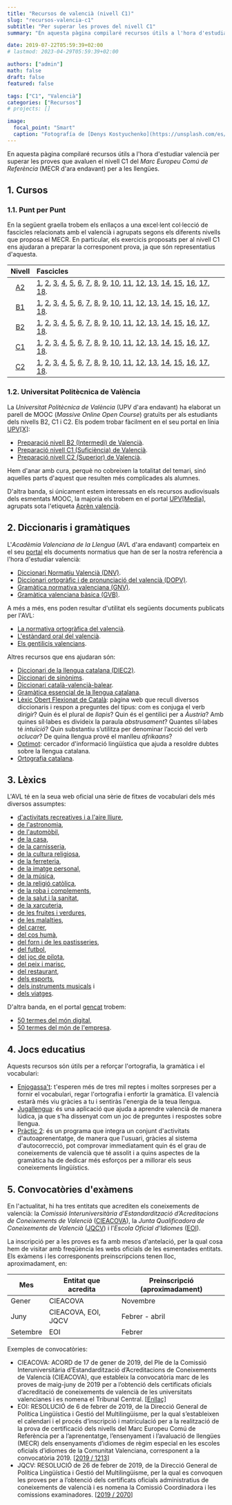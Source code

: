 ```yaml
---
title: "Recursos de valencià (nivell C1)"
slug: "recursos-valencia-c1"
subtitle: "Per superar les proves del nivell C1"
summary: "En aquesta pàgina compilaré recursos útils a l'hora d'estudiar valencià per superar les proves que avaluen el nivell C1 del *Marc Europeu Comú de Referència* (MECR d'ara endavant) per a les llengües."

date: 2019-07-22T05:59:39+02:00
# lastmod: 2023-04-29T05:59:39+02:00

authors: ["admin"]
math: false
draft: false
featured: false

tags: ["C1", "Valencià"]
categories: ["Recursos"]
# projects: []

image:
  focal_point: "Smart"
  caption: "Fotografía de [Denys Kostyuchenko](https://unsplash.com/es/@dennycshots), disponible en [Unsplash](https://unsplash.com/es/fotos/z3ZmQ3OxpgE)."
---
```


En aquesta pàgina compilaré recursos útils a l'hora d'estudiar valencià per superar les proves que avaluen el nivell C1 del *Marc Europeu Comú de Referència* (MECR d'ara endavant) per a les llengües.

## 1. Cursos

### 1.1. Punt per Punt

En la següent graella trobem els enllaços a una excel·lent col·lecció de fascicles relacionats amb el valencià i agrupats segons els diferents nivells que proposa el MECR. En particular, els exercicis proposats per al nivell C1 ens ajudaran a preparar la corresponent prova, ja que són representatius d'aquesta.

| Nivell | Fascicles |
| :----: | :--------- |
| [A2](https://comunidad.diarioinformacion.com/servicios/Promociones/promocion.jsp?pIdPromocion=1798) | [1](http://www.diarioinformacion.com/estaticos/publicidad/promocionpuntperpunt/fasciculo-1.pdf), [2](http://www.diarioinformacion.com/estaticos/publicidad/promocionpuntperpunt/fasciculo-2.pdf), [3](http://www.diarioinformacion.com/estaticos/publicidad/promocionpuntperpunt/fasciculo-3.pdf), [4](http://www.diarioinformacion.com/estaticos/publicidad/promocionpuntperpunt/fasciculo-4.pdf), [5](http://www.diarioinformacion.com/estaticos/publicidad/promocionpuntperpunt/fasciculo-5.pdf), [6](http://www.diarioinformacion.com/estaticos/publicidad/promocionpuntperpunt/fasciculo-6.pdf), [7](http://www.diarioinformacion.com/estaticos/publicidad/promocionpuntperpunt/fasciculo-7.pdf), [8](http://www.diarioinformacion.com/estaticos/publicidad/promocionpuntperpunt/fasciculo-8.pdf), [9](http://www.diarioinformacion.com/estaticos/publicidad/promocionpuntperpunt/fasciculo-9.pdf), [10](http://www.diarioinformacion.com/estaticos/publicidad/promocionpuntperpunt/fasciculo-10.pdf), [11](http://www.diarioinformacion.com/estaticos/publicidad/promocionpuntperpunt/fasciculo-11.pdf), [12](http://www.diarioinformacion.com/estaticos/publicidad/promocionpuntperpunt/fasciculo-12.pdf), [13](http://www.diarioinformacion.com/estaticos/publicidad/promocionpuntperpunt/fasciculo-13.pdf), [14](http://www.diarioinformacion.com/estaticos/publicidad/promocionpuntperpunt/fasciculo-14.pdf), [15](http://www.diarioinformacion.com/estaticos/publicidad/promocionpuntperpunt/fasciculo-15.pdf), [16](http://www.diarioinformacion.com/estaticos/publicidad/promocionpuntperpunt/fasciculo-16.pdf), [17](http://www.diarioinformacion.com/estaticos/publicidad/promocionpuntperpunt/fasciculo-17.pdf), [18](http://www.diarioinformacion.com/estaticos/publicidad/promocionpuntperpunt/fasciculo-18.pdf). |
| [B1](https://comunidad.diarioinformacion.com/servicios/Promociones/promocion.jsp?pIdPromocion=1876) | [1](http://www.diarioinformacion.com/estaticos/publicidad/promocionpuntperpuntb1/fasciculo1.pdf), [2](http://www.diarioinformacion.com/estaticos/publicidad/promocionpuntperpuntb1/fasciculo2.pdf), [3](http://www.diarioinformacion.com/estaticos/publicidad/promocionpuntperpuntb1/fasciculo3.pdf), [4](http://www.diarioinformacion.com/estaticos/publicidad/promocionpuntperpuntb1/fasciculo4.pdf), [5](http://www.diarioinformacion.com/estaticos/publicidad/promocionpuntperpuntb1/fasciculo5.pdf), [6](http://www.diarioinformacion.com/estaticos/publicidad/promocionpuntperpuntb1/fasciculo6.pdf), [7](http://www.diarioinformacion.com/estaticos/publicidad/promocionpuntperpuntb1/fasciculo7.pdf), [8](http://www.diarioinformacion.com/estaticos/publicidad/promocionpuntperpuntb1/fasciculo8.pdf), [9](http://www.diarioinformacion.com/estaticos/publicidad/promocionpuntperpuntb1/fasciculo9.pdf), [10](http://www.diarioinformacion.com/estaticos/publicidad/promocionpuntperpuntb1/fasciculo10.pdf), [11](http://www.diarioinformacion.com/estaticos/publicidad/promocionpuntperpuntb1/fasciculo11.pdf), [12](http://www.diarioinformacion.com/estaticos/publicidad/promocionpuntperpuntb1/fasciculo12.pdf), [13](http://www.diarioinformacion.com/estaticos/publicidad/promocionpuntperpuntb1/fasciculo13.pdf), [14](http://www.diarioinformacion.com/estaticos/publicidad/promocionpuntperpuntb1/fasciculo14.pdf), [15](http://www.diarioinformacion.com/estaticos/publicidad/promocionpuntperpuntb1/fasciculo15.pdf), [16](http://www.diarioinformacion.com/estaticos/publicidad/promocionpuntperpuntb1/fasciculo16.pdf), [17](http://www.diarioinformacion.com/estaticos/publicidad/promocionpuntperpuntb1/fasciculo17.pdf), [18](http://www.diarioinformacion.com/estaticos/publicidad/promocionpuntperpuntb1/fasciculo18.pdf). |
| [B2](http://comunidad.diarioinformacion.com/servicios/Promociones/promocion.jsp?pIdPromocion=1993) | [1](http://www.diarioinformacion.com/estaticos/publicidad/promocionpuntperpuntb2/fasciculo_1.pdf), [2](http://www.diarioinformacion.com/estaticos/publicidad/promocionpuntperpuntb2/fasciculo_2.pdf), [3](http://www.diarioinformacion.com/estaticos/publicidad/promocionpuntperpuntb2/fasciculo_3.pdf), [4](http://www.diarioinformacion.com/estaticos/publicidad/promocionpuntperpuntb2/fasciculo_4.pdf), [5](http://www.diarioinformacion.com/estaticos/publicidad/promocionpuntperpuntb2/fasciculo_5.pdf), [6](http://www.diarioinformacion.com/estaticos/publicidad/promocionpuntperpuntb2/fasciculo_6.pdf), [7](http://www.diarioinformacion.com/estaticos/publicidad/promocionpuntperpuntb2/fasciculo_7.pdf), [8](http://www.diarioinformacion.com/estaticos/publicidad/promocionpuntperpuntb2/fasciculo_8.pdf), [9](http://www.diarioinformacion.com/estaticos/publicidad/promocionpuntperpuntb2/fasciculo_9.pdf), [10](http://www.diarioinformacion.com/estaticos/publicidad/promocionpuntperpuntb2/fasciculo_10.pdf), [11](http://www.diarioinformacion.com/estaticos/publicidad/promocionpuntperpuntb2/fasciculo_11.pdf), [12](http://www.diarioinformacion.com/estaticos/publicidad/promocionpuntperpuntb2/fasciculo_12.pdf), [13](http://www.diarioinformacion.com/estaticos/publicidad/promocionpuntperpuntb2/fasciculo_13.pdf), [14](http://www.diarioinformacion.com/estaticos/publicidad/promocionpuntperpuntb2/fasciculo_14.pdf), [15](http://www.diarioinformacion.com/estaticos/publicidad/promocionpuntperpuntb2/fasciculo_15.pdf), [16](http://www.diarioinformacion.com/estaticos/publicidad/promocionpuntperpuntb2/fasciculo_16.pdf), [17](http://www.diarioinformacion.com/estaticos/publicidad/promocionpuntperpuntb2/fasciculo_17.pdf), [18](http://www.diarioinformacion.com/estaticos/publicidad/promocionpuntperpuntb2/fasciculo_18.pdf). |
| [C1](http://comunidad.diarioinformacion.com/servicios/Promociones/promocion.jsp?pIdPromocion=2058) | [1](http://www.diarioinformacion.com/estaticos/publicidad/promocionpuntperpuntc1/fasciculo_1.pdf), [2](http://www.diarioinformacion.com/estaticos/publicidad/promocionpuntperpuntc1/fasciculo_2.pdf), [3](http://www.diarioinformacion.com/estaticos/publicidad/promocionpuntperpuntc1/fasciculo_3.pdf), [4](http://www.diarioinformacion.com/estaticos/publicidad/promocionpuntperpuntc1/fasciculo_4.pdf), [5](http://www.diarioinformacion.com/estaticos/publicidad/promocionpuntperpuntc1/fasciculo_5.pdf), [6](http://www.diarioinformacion.com/estaticos/publicidad/promocionpuntperpuntc1/fasciculo_6.pdf), [7](http://www.diarioinformacion.com/estaticos/publicidad/promocionpuntperpuntc1/fasciculo_7.pdf), [8](http://www.diarioinformacion.com/estaticos/publicidad/promocionpuntperpuntc1/fasciculo_8.pdf), [9](http://www.diarioinformacion.com/estaticos/publicidad/promocionpuntperpuntc1/fasciculo_9.pdf), [10](http://www.diarioinformacion.com/estaticos/publicidad/promocionpuntperpuntc1/fasciculo_10.pdf), [11](http://www.diarioinformacion.com/estaticos/publicidad/promocionpuntperpuntc1/fasciculo_11.pdf), [12](http://www.diarioinformacion.com/estaticos/publicidad/promocionpuntperpuntc1/fasciculo_12.pdf), [13](http://www.diarioinformacion.com/estaticos/publicidad/promocionpuntperpuntc1/fasciculo_13.pdf), [14](http://www.diarioinformacion.com/estaticos/publicidad/promocionpuntperpuntc1/fasciculo_14.pdf), [15](http://www.diarioinformacion.com/estaticos/publicidad/promocionpuntperpuntc1/fasciculo_15.pdf), [16](http://www.diarioinformacion.com/estaticos/publicidad/promocionpuntperpuntc1/fasciculo_16.pdf), [17](http://www.diarioinformacion.com/estaticos/publicidad/promocionpuntperpuntc1/fasciculo_17.pdf), [18](http://www.diarioinformacion.com/estaticos/publicidad/promocionpuntperpuntc1/fasciculo_18.pdf). |
| [C2](https://comunidad.diarioinformacion.com/servicios/Promociones/promocion.jsp?pIdPromocion=2159) | [1](http://www.diarioinformacion.com/estaticos/publicidad/promocionpuntperpuntc2/fasciculo_1.pdf), [2](http://www.diarioinformacion.com/estaticos/publicidad/promocionpuntperpuntc2/fasciculo_2.pdf), [3](http://www.diarioinformacion.com/estaticos/publicidad/promocionpuntperpuntc2/fasciculo_3.pdf), [4](http://www.diarioinformacion.com/estaticos/publicidad/promocionpuntperpuntc2/fasciculo_4.pdf), [5](http://www.diarioinformacion.com/estaticos/publicidad/promocionpuntperpuntc2/fasciculo_5.pdf), [6](http://www.diarioinformacion.com/estaticos/publicidad/promocionpuntperpuntc2/fasciculo_6.pdf), [7](http://www.diarioinformacion.com/estaticos/publicidad/promocionpuntperpuntc2/fasciculo_7.pdf), [8](http://www.diarioinformacion.com/estaticos/publicidad/promocionpuntperpuntc2/fasciculo_8.pdf), [9](http://www.diarioinformacion.com/estaticos/publicidad/promocionpuntperpuntc2/fasciculo_9.pdf), [10](http://www.diarioinformacion.com/estaticos/publicidad/promocionpuntperpuntc2/fasciculo_10.pdf), [11](http://www.diarioinformacion.com/estaticos/publicidad/promocionpuntperpuntc2/fasciculo_11.pdf), [12](http://www.diarioinformacion.com/estaticos/publicidad/promocionpuntperpuntc2/fasciculo_12.pdf), [13](http://www.diarioinformacion.com/estaticos/publicidad/promocionpuntperpuntc2/fasciculo_13.pdf), [14](http://www.diarioinformacion.com/estaticos/publicidad/promocionpuntperpuntc2/fasciculo_14.pdf), [15](http://www.diarioinformacion.com/estaticos/publicidad/promocionpuntperpuntc2/fasciculo_15.pdf), [16](http://www.diarioinformacion.com/estaticos/publicidad/promocionpuntperpuntc2/fasciculo_16.pdf), [17](https://www.diarioinformacion.com/estaticos/publicidad/promocionpuntperpuntc2/fasciculo_17.pdf), [18](https://www.diarioinformacion.com/estaticos/publicidad/promocionpuntperpuntc2/fasciculo_18.pdf). |

### 1.2. Universitat Politècnica de València

La *Universitat Politècnica de València* (UPV d'ara endavant) ha elaborat un parell de MOOC (*Massive Online Open Course*) gratuïts per als estudiants dels nivells B2, C1 i C2. Els podem trobar fàcilment en el seu portal en línia [UPV[X]](https://www.upvx.es/):

- [Preparació nivell B2 (Intermedi) de Valencià](https://www.upvx.es/courses/course-v1:LinguisticaGeneral+valenciab2+2018-01/about).
- [Preparació nivell C1 (Suficiència) de Valencià](https://www.upvx.es/courses/course-v1:LinguisticaGeneral+valenciac1+2018-01/about).
- [Preparació nivell C2 (Superior) de Valencià](https://www.upvx.es/courses/course-v1:LinguisticaGeneral+valenciac2+2018-01/about).

Hem d'anar amb cura, perquè no cobreixen la totalitat del temari, sinó aquelles parts d'aquest que resulten més complicades als alumnes.

D'altra banda, si únicament estem interessats en els recursos audiovisuals dels esmentats MOOC, la majoria els trobem en el portal [UPV[Media]](https://media.upv.es/#/portal), agrupats sota l'etiqueta [Aprèn valencià](https://media.upv.es/#/portal/channel/eda03965-19d6-1a4e-abaf-cf5b04ce1a6e).

## 2. Diccionaris i gramàtiques

L'*Acadèmia Valenciana de la Llengua* (AVL d'ara endavant) comparteix en el seu [portal](http://www.avl.gva.es/web/avl/inici) els documents normatius que han de ser la nostra referència a l'hora d'estudiar valencià:

- [Diccionari Normatiu Valencià (DNV)](http://www.avl.gva.es/lexicval).
- [Diccionari ortogràfic i de pronunciació del valencià (DOPV)](http://www.avl.gva.es/web/documents-normatius/diccionari-ortografic-i-de-pronunciacio-del-valencia-dopv-).
- [Gramàtica normativa valenciana (GNV)](http://www.avl.gva.es/documents/31987/65233/GNV).
- [Gramàtica valenciana bàsica (GVB)](http://www.avl.gva.es/documents/35882/40728/GVB.pdf/5f11842c-9b6c-4909-8a91-cfc115aec30f).

A més a més, ens poden resultar d'utilitat els següents documents publicats per l'AVL:

- [La normativa ortogràfica del valencià](http://www.avl.gva.es/documents/35882/40728/Ortograf.pdf/5a4e9e3e-b04e-43f0-85d1-61debac551ff).
- [L'estàndard oral del valencià](http://www.avl.gva.es/documents/35882/40728/Oral.pdf/97c04880-4477-48b2-a314-00e626f43674).
- [Els gentilicis valencians](http://www.avl.gva.es/documents/35882/40728/Gentilici.pdf/0952e532-10c3-4f06-b2af-22e97d3e1245).

Altres recursos que ens ajudaran són:

- [Diccionari de la llengua catalana (DIEC2)](https://dlc.iec.cat/).
- [Diccionari de sinònims](https://sinonims.iec.cat/).
- [Diccionari català-valencià-balear](http://dcvb.iec.cat/).
- [Gramàtica essencial de la llengua catalana](https://geiec.iec.cat/).
- [Lèxic Obert Flexionat de Català](http://ca.oslin.org/index.php): pàgina web que recull diversos diccionaris i respon a preguntes del tipus: com es conjuga el verb *dirigir*? Quin és el plural de *llapis*? Quin és el gentilici per a *Àustria*? Amb quines síl·labes es divideix la paraula *abstrusament*? Quantes síl·labes té *intuïció*? Quin substantiu s’utilitza per denominar l’acció del verb *aclucar*? De quina llengua prové el manlleu *afrikaans*?
- [Optimot](https://aplicacions.llengua.gencat.cat/llc/AppJava/index.html): cercador d'informació lingüística que ajuda a resoldre dubtes sobre la llengua catalana.
- [Ortografia catalana](https://www.iec.cat/llengua/documents/ortografia_catalana_versio_digital.pdf).

## 3. Lèxics

L'AVL té en la seua web oficial una sèrie de fitxes de vocabulari dels més diversos assumptes: 

- [d'activitats recreatives i a l'aire lliure](http://avl.gva.es/documents/31987/56445/08_fitxaactivitatsrecreatives/d6628292-fb4e-4088-a8b4-a7d9c44ae9a1), 
- [de l'astronomia](http://avl.gva.es/documents/31987/56445/02_fitxaastronomia/bd1f0a4e-d492-4fb2-8f18-d8a6ea44ce97), 
- [de l'automòbil](http://avl.gva.es/documents/31987/56445/23_fitxaautomobil/56769b55-c4f8-46f8-8c44-a35d65e734ea),
- [de la casa](http://avl.gva.es/documents/31987/56445/12_fitxacasa/39fc9024-7af0-4054-ad40-b331f11d3cb7), 
- [de la carnisseria](http://avl.gva.es/documents/31987/56445/04_fitxacarnisseria/860f334d-76e9-4c23-9ab8-64b15ca4dfd3),
- [de la cultura religiosa](http://avl.gva.es/documents/31987/56445/22_fitxa_cultura_religiosa/4b756468-b607-4ddf-92b6-1626ab18bc40), 
- [de la ferreteria](http://avl.gva.es/documents/31987/56445/21_fitxaferreteria/193377fb-3646-41f0-be32-ee99b56a366c), 
- [de la imatge personal](http://avl.gva.es/documents/31987/56445/24_fitxaimatgepersonal/72ba730a-8b48-4480-80c1-0f73fdebee23), 
- [de la música](http://avl.gva.es/documents/31987/56445/10_fitxamusica/16631829-2bfa-4334-adfc-0149712c1ce8), 
- [de la religió catòlica](http://avl.gva.es/documents/31987/56445/09_religiocatolica/474f6cc1-0107-41e3-a4a8-2bd4f7c38906), 
- [de la roba i complements](http://avl.gva.es/documents/31987/56445/20_fitxaroba/8f14840b-238f-4e36-a0af-04e6ac4e69e0), 
- [de la salut i la sanitat](http://avl.gva.es/documents/31987/56445/19_fitxasalut/4b13c69a-1749-4635-ab0e-1644a41f0992), 
- [de la xarcuteria](http://avl.gva.es/documents/31987/56445/05_fitxaxarcuteria/eaec5bcd-f635-4120-a6b8-6f6ba739acd1), 
- [de les fruites i verdures](http://avl.gva.es/documents/31987/56445/13_fitxafruites/c7774b27-f5db-44a8-8d3e-bf576f8b7736), 
- [de les malalties](http://avl.gva.es/documents/31987/56445/15_fitxamalalties/9763742b-657b-40b6-bb40-9559d1e077f9), 
- [del carrer](http://avl.gva.es/documents/31987/56445/14_fitxaelcarrer/30a3b531-4067-4331-a451-29d8250eb6a5), 
- [del cos humà](http://avl.gva.es/documents/31987/56445/16_fitxacoshuma/40505884-8042-4e56-aad7-a3ce6b82e7f1), 
- [del forn i de les pastisseries](http://avl.gva.es/documents/31987/56445/01_fitxafornipastisseries/be385f39-72c2-411c-8e71-5259ecdb80df), 
- [del futbol](http://avl.gva.es/documents/31987/56445/07_fitxafutbol/dcacae2e-f3d0-4f16-990c-fe915752c962), 
- [del joc de pilota](http://avl.gva.es/documents/31987/56445/25_fitxapilota/61e14b7f-e0b7-44f8-9be0-4c129853cec7), 
- [del peix i marisc](http://avl.gva.es/documents/31987/56445/17_fitxapeix/a1e2f2e7-6cd5-464b-aae5-9e7f6ee87596), 
- [del restaurant](http://avl.gva.es/documents/31987/56445/03_fitxarestaurant/56df0b5f-d3c3-4812-bef8-477f4284469d), 
- [dels esports](http://avl.gva.es/documents/31987/56445/06_fitxaesports/c2d37a4f-197c-48be-ae3f-0d00295a3f57), 
- [dels instruments musicals](http://avl.gva.es/documents/31987/56445/11_fitxainstrumentsmusicals/18aeaad9-2266-4bbe-b83e-0aca80c28eda) i 
- [dels viatges](http://avl.gva.es/documents/31987/56445/18_fitxaviatges/1574a6c8-d236-4744-9199-ceb389ef0d26).

D'altra banda, en el portal [gencat](https://web.gencat.cat/ca/inici/) trobem:

- [50 termes del món digital](http://llengua.gencat.cat/web/.content/documents/publicacions/publicacions_en_linia/arxius/50_termes_mon_digital.pdf),
- [50 termes del món de l'empresa](http://llengua.gencat.cat/ca/serveis/empresa_/50-termes-del-mon-de-lempresa/).

## 4. Jocs educatius

Aquests recursos són útils per a reforçar l'ortografia, la gramàtica i el vocabulari:

- [Enjogassa't](http://dival.es/enjogassat/): t'esperen més de tres mil reptes i moltes sorpreses per a fornir el vocabulari, regar l'ortografia i enfortir la gramàtica. El valencià estarà més viu gràcies a tu i sentiràs l'energia de la teua llengua.
- [Jugallengua](http://www.ceice.gva.es/va/web/dgplgm/jugallengua): és una aplicació que ajuda a aprendre valencià de manera lúdica, ja que s'ha dissenyat com un joc de preguntes i respostes sobre llengua.
- [Pràctic 2](http://www.ceice.gva.es/va/web/dgplgm/practic): és un programa que integra un conjunt d'activitats d'autoaprenentatge, de manera que l'usuari, gràcies al sistema d'autocorrecció, pot comprovar immediatament quin és el grau de coneixements de valencià que té assolit i a quins aspectes de la gramàtica ha de dedicar més esforços per a millorar els seus coneixements lingüístics.

## 5. Convocatòries d'exàmens

En l'actualitat, hi ha tres entitats que acrediten els coneixements de valencià: la *Comissió Interuniversitària d’Estandardització d’Acreditacions de Coneixements de Valencià* ([CIEACOVA](http://cieacova.com/)), la *Junta Qualificadora de Coneixements de Valencià* ([JQCV](http://www.jqcv.gva.es/va/inici)) i l'*Escola Oficial d'Idiomes* ([EOI](http://www.eoi.gva.es/es)).

La inscripció per a les proves es fa amb mesos d'antelació, per la qual cosa hem de visitar amb freqüència les webs oficials de les esmentades entitats. Els exàmens i les corresponents preinscripcions tenen lloc, aproximadament, en:

| Mes      | Entitat que acredita | Preinscripció (aproximadament) |
| -------- | -------------------- | ------------------------------ |
| Gener    | CIEACOVA             | Novembre                       |
| Juny     | CIEACOVA, EOI, JQCV  | Febrer - abril                 |
| Setembre | EOI                  | Febrer                         |

Exemples de convocatòries:

- CIEACOVA: ACORD de 17 de gener de 2019, del Ple de la Comissió Interuniversitària d’Estandardització d’Acreditacions de Coneixements de Valencià (CIEACOVA), que estableix la convocatòria marc de les proves de maig-juny de 2019 per a l’obtenció dels certificats oficials d’acreditació de coneixements de valencià de les universitats valencianes i es nomena el Tribunal Central. [[Enllaç](http://cieacova.com/files/2019/02/convocato%CC%80ria-marc-de-les-proves-de-maig-juny-2019.pdf)]
- EOI: RESOLUCIÓ de 6 de febrer de 2019, de la Direcció General de Política Lingüística i Gestió del Multilingüisme, per la qual s’estableixen el calendari i el procés d’inscripció i matriculació per a la realització de la prova de certificació dels nivells del Marc Europeu Comú de Referència per
a l’aprenentatge, l’ensenyament i l’avaluació de llengües (MECR) dels ensenyaments d’idiomes de règim especial en les escoles oficials d’idiomes de la Comunitat Valenciana, corresponent a la convocatòria 2019. [[2019 / 1213](https://www.dogv.gva.es/datos/2019/02/08/pdf/2019_1213.pdf)]
- JQCV: RESOLUCIÓ de 26 de febrer de 2019, de la Direcció General de Política Lingüística i Gestió del Multilingüisme, per la qual es convoquen les proves per a l’obtenció dels certificats oficials administratius de coneixements de valencià i es nomena la Comissió Coordinadora i les comissions examinadores. [[2019 / 2070](http://www.dogv.gva.es/datos/2019/03/01/pdf/2019_2070.pdf)]
